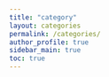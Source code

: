 ```yaml
---
title: "category"
layout: categories
permalink: /categories/
author_profile: true
sidebar_main: true
toc: true
---
```


